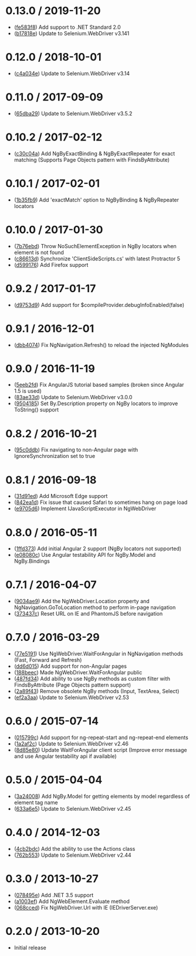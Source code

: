 0.13.0 / 2019-11-20
===================

* ([fe583f8](https://github.com/bbaia/protractor-net/commit/fe583f86bc69370a799fed2cc213a7a6c2085b9d)) Add support to .NET Standard 2.0
* ([b17818e](https://github.com/bbaia/protractor-net/commit/b17818e1ff55064fc801edeed0e9cab745e41bc8)) Update to Selenium.WebDriver v3.141

0.12.0 / 2018-10-01
===================

* ([c4a034e](https://github.com/bbaia/protractor-net/commit/c4a034e93259a34b380a73224347bb5b67153ddd)) Update to Selenium.WebDriver v3.14

0.11.0 / 2017-09-09
===================

* ([65dba29](https://github.com/bbaia/protractor-net/commit/65dba294304318dd61787c25796755d04526ac3e)) Update to Selenium.WebDriver v3.5.2

0.10.2 / 2017-02-12
===================

* ([c30c04a](https://github.com/bbaia/protractor-net/commit/c30c04a262252dadd9c725c9e4be7a03ec4204a6)) Add NgByExactBinding & NgByExactRepeater for exact matching (Supports Page Objects pattern with FindsByAttribute)

0.10.1 / 2017-02-01
===================

* ([1b35fb9](https://github.com/bbaia/protractor-net/commit/1b35fb9d375fa6d19a607a60c6485c6d08229e32)) Add 'exactMatch' option to NgByBinding & NgByRepeater locators

0.10.0 / 2017-01-30
===================

* ([7b76ebd](https://github.com/bbaia/protractor-net/commit/7b76ebd4569a212ac5f588c7b747cbde5c615efc)) Throw NoSuchElementException in NgBy locators when element is not found
* ([c86613d](https://github.com/bbaia/protractor-net/commit/c86613de9914bc82229d1847db6c25bd69f91ffa)) Synchronize 'ClientSideScripts.cs' with latest Protractor 5
* ([d599176](https://github.com/bbaia/protractor-net/commit/d59917668c9d3e046a8f939d3f5053709889edce)) Add Firefox support

0.9.2 / 2017-01-17
==================

* ([d9753d9](https://github.com/bbaia/protractor-net/commit/d9753d93a8b85ebba40c9f8f3db7cf1ab2f9b3c9)) Add support for $compileProvider.debugInfoEnabled(false)

0.9.1 / 2016-12-01
==================

* ([dbb4074](https://github.com/bbaia/protractor-net/commit/dbb4074d4ad2fd263a414584fd8fa0ed56bea4fd)) Fix NgNavigation.Refresh() to reload the injected NgModules

0.9.0 / 2016-11-19
==================

* ([5eeb2fd](https://github.com/bbaia/protractor-net/commit/5eeb2fd61c2b7246d1be445a3fa93255c5cb337d)) Fix AngularJS tutorial based samples (broken since Angular 1.5 is used)
* ([83ae33d](https://github.com/bbaia/protractor-net/commit/83ae33d651603675c5d44aa5ef963643b2991393)) Update to Selenium.WebDriver v3.0.0
* ([9504185](https://github.com/bbaia/protractor-net/commit/95041854d166b3968d1431e71f5e898327873fe4)) Set By.Description property on NgBy locators to improve ToString() support

0.8.2 / 2016-10-21
==================

* ([95c0ddb](https://github.com/bbaia/protractor-net/commit/95c0ddb8502177ee8d1c31c94d58d930c16ec361)) Fix navigating to non-Angular page with IgnoreSynchronization set to true

0.8.1 / 2016-09-18
==================

* ([31d91ed](https://github.com/bbaia/protractor-net/commit/31d91edd7c3b933364dbee1c01835730b946a92b)) Add Microsoft Edge support
* ([842ea1d](https://github.com/bbaia/protractor-net/commit/842ea1dd44945110a983a2e37b38560ff2bd1d87)) Fix issue that caused Safari to sometimes hang on page load
* ([e9705d6](https://github.com/bbaia/protractor-net/commit/e9705d6651b581b6b06e4e9dd0d74c8b31836719)) Implement IJavaScriptExecutor in NgWebDriver

0.8.0 / 2016-05-11
==================

* ([1ffd373](https://github.com/bbaia/protractor-net/commit/1ffd373f071b426d3054cfa65149aa5f0b6c5d52)) Add initial Angular 2 support (NgBy locators not supported)
* ([e08080c](https://github.com/bbaia/protractor-net/commit/e08080ca4e76505e374a35d3855672b241d802df)) Use Angular testability API for NgBy.Model and NgBy.Bindings

0.7.1 / 2016-04-07
==================

* ([9034ae9](https://github.com/bbaia/protractor-net/commit/9034ae993321e64d241e0fe08ceb92538a13f829)) Add the NgWebDriver.Location property and NgNavigation.GoToLocation method to perform in-page navigation
* ([373437c](https://github.com/bbaia/protractor-net/commit/373437c3e350a0dcdb4cc215f2c3747c7fdeb19e)) Reset URL on IE and PhantomJS before navigation

0.7.0 / 2016-03-29
==================

* ([77e5191](https://github.com/bbaia/protractor-net/commit/77e519137117a41838c8000959afa4339f6ec4a2)) Use NgWebDriver.WaitForAngular in NgNavigation methods (Fast, Forward and Refresh)
* ([dd6d015](https://github.com/bbaia/protractor-net/commit/dd6d015b1bee0cfebee5201e845772ee4d280ff8)) Add support for non-Angular pages
* ([188beec](https://github.com/bbaia/protractor-net/commit/188beec9fce3d0a5f21748fda7899fd253f28d74)) Made NgWebDriver.WaitForAngular public
* ([487fd34](https://github.com/bbaia/protractor-net/commit/487fd34165bf57036215a6aedda039124a3da00c)) Add ability to use NgBy methods as custom filter with FindsByAttribute (Page Objects pattern support)
* ([2a89f43](https://github.com/bbaia/protractor-net/commit/2a89f43242e9c28e2645e194e09e5f437931dff8)) Remove obsolete NgBy methods (Input, TextArea, Select)
* ([ef2a3aa](https://github.com/bbaia/protractor-net/commit/ef2a3aa71fa115a882557848e388c8aa5169ae8c)) Update to Selenium.WebDriver v2.53

0.6.0 / 2015-07-14
==================

* ([015799c](https://github.com/bbaia/protractor-net/commit/015799c84fe45a62839a8e1fe585a23c8f7b0306)) Add support for ng-repeat-start and ng-repeat-end elements
* ([1a2af2c](https://github.com/bbaia/protractor-net/commit/1a2af2cf15ca83355c32e9c9ca5676c7831889c3)) Update to Selenium.WebDriver v2.46
* ([8d85e80](https://github.com/bbaia/protractor-net/commit/8d85e80104a1a5efc4ddacff164adf13f2f4e215)) Update WaitForAngular client script (Improve error message and use Angular testability api if available)

0.5.0 / 2015-04-04
==================

* ([3a24008](https://github.com/bbaia/protractor-net/commit/3a24008861b061f0c9b0e34cfa2f0b98ba3cc55b)) Add NgBy.Model for getting elements by model regardless of element tag name
* ([633a6e5](https://github.com/bbaia/protractor-net/commit/633a6e541a28860bfc1c041771a30821c03fa7a7)) Update to Selenium.WebDriver v2.45

0.4.0 / 2014-12-03
==================

* ([4cb2bdc](https://github.com/bbaia/protractor-net/commit/4cb2bdceb4d04175c230cce9b9def6102299673d)) Add the ability to use the Actions class
* ([762b553](https://github.com/bbaia/protractor-net/commit/762b553a0bbae65273f16d1362ca1088e21620ac)) Update to Selenium.WebDriver v2.44

0.3.0 / 2013-10-27
==================

* ([078495e](https://github.com/bbaia/protractor-net/commit/078495e024827e0947d0b54d59f8825c7f83ba5d)) Add .NET 3.5 support
* ([a1003ef](https://github.com/bbaia/protractor-net/commit/a1003ef980ee2ec1908c92d8aa09575062e14d6b)) Add NgWebElement.Evaluate method
* ([068cced](https://github.com/bbaia/protractor-net/commit/068cced5db43440bba6a6ff5b774bb02c1265084)) Fix NgWebDriver.Url with IE (IEDriverServer.exe)

0.2.0 / 2013-10-20
==================

* Initial release